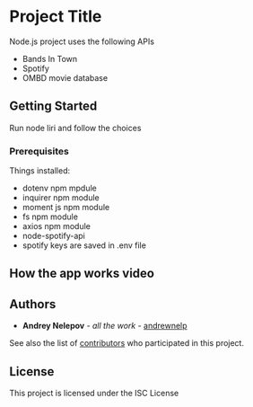 # Project Title

Node.js project uses the following APIs
* Bands In Town
* Spotify
* OMBD movie database

## Getting Started

Run node liri and follow the choices

### Prerequisites

Things installed:
* dotenv npm mpdule
* inquirer npm module
* moment js npm module
* fs npm module
* axios npm module
* node-spotify-api
* spotify keys are saved in .env file


## How the app works video



## Authors

* **Andrey Nelepov** - *all the work* - [andrewnelp](https://github.com/andrewnelp)

See also the list of [contributors](https://github.com/your/project/contributors) who participated in this project.

## License

This project is licensed under the ISC License



